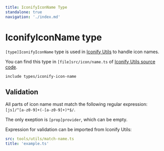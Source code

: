 ```yaml
title: IconifyIconName Type
standalone: true
navigation: './index.md'
```

# IconifyIconName type

`[type]IconifyIconName` type is used in [Iconify Utils](./index.md) to handle icon names.

You can find this type in `[file]src/icon/name.ts` of [Iconify Utils source code](https://github.com/iconify/iconify/tree/main/packages/utils).

`include types/iconify-icon-name`

## Validation

All parts of icon name must match the following regular expression: `[js]/^[a-z0-9]+(-[a-z0-9]+)*$/`.

The only exeption is `[prop]provider`, which can be empty.

Expression for validation can be imported from Iconify Utils:

```yaml
src: tools/utils/match-name.ts
title: 'example.ts'
```
